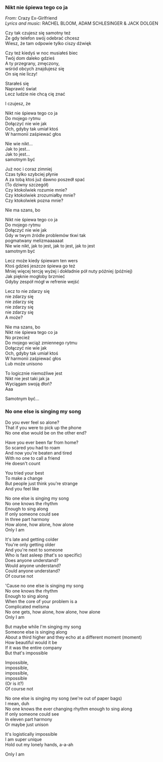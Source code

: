 ### Nikt nie śpiewa tego co ja
*From:* Crazy Ex-Girlfriend  
*Lyrics and music:* RACHEL BLOOM, ADAM SCHLESINGER & JACK DOLGEN  

Czy tak czujesz się samotny też  
Że gdy telefon swój odebrać chcesz  
Wiesz, że tam odpowie tylko ciszy dźwięk  

Czy też kiedyś w noc musiałeś biec  
Twój dom daleko gdzieś  
A ty przegrany, zmęczony,   
wśród obcych znajdujesz się  
On się nie liczy!  

Starałeś się  
Naprawić świat  
Lecz ludzie nie chcą cię znać  

I czujesz, że  

Nikt nie śpiewa tego co ja  
Do mojego rytmu  
Dołączyć nie wie jak  
Och, gdyby tak umiał ktoś   
W harmonii zaśpiewać głos  

Nie wie nikt...  
Jak to jest...  
Jak to jest...  
samotnym być

Już noc i coraz zimniej  
Czas tylko szybciej płynie  
A za tobą ktoś już dawno poszedł spać  
(To dziwny szczegół)  
Czy ktokolwiek rozumie mnie?  
Czy ktokolwiek zrozumiałby mnie?  
Czy ktokolwiek pozna mnie?  

Nie ma szans, bo  

Nikt nie śpiewa tego co ja  
Do mojego rytmu  
Dołączyć nie wie jak   
Gdy w twym źródle problemów tkwi tak  
pogmatwany melizmaaaaaat  
Nie wie nikt, jak to jest, jak to jest, jak to jest  
samotnym być  

Lecz może kiedy śpiewam ten wers  
Ktoś gdzieś jeszcze śpiewa go też  
Mniej więcej tercję wyżej i dokładnie pół nuty później (później)   
Jak pięknie mogłoby brzmieć  
Gdyby zespół mógł w refrenie wejść  

Lecz to nie zdarzy się  
nie zdarzy się  
nie zdarzy się  
nie zdarzy się  
nie zdarzy się  
A może?  

Nie ma szans, bo  
Nikt nie śpiewa tego co ja  
No przecież  
Do mojego wciąż zmiennego rytmu  
Dołączyć nie wie jak  
Och, gdyby tak umiał ktoś   
W harmonii zaśpiewać głos  
Lub może unisono

To logicznie niemożliwe jest  
Nikt nie jest taki jak ja  
Wyciągam swoją dłoń?  
Aaa  

Samotnym być...  

### No one else is singing my song

Do you ever feel so alone?  
That if you were to pick up the phone  
No one else would be on the other end?  

Have you ever been far from home?  
So scared you had to roam  
And now you're beaten and tired  
With no one to call a friend  
He doesn't count  

You tried your best  
To make a change  
But people just think you're strange  
And you feel like  

No one else is singing my song  
No one knows the rhythm  
Enough to sing along  
If only someone could see  
In three part harmony  
How alone, how alone, how alone  
Only I am  

It's late and getting colder  
You're only getting older  
And you're next to someone  
Who is fast asleep (that's so specific)  
Does anyone understand?  
Would anyone understand?  
Could anyone understand?  
Of course not  

'Cause no one else is singing my song  
No one knows the rhythm  
Enough to sing along  
When the core of your problem is a  
Complicated melisma  
No one gets, how alone, how alone, how alone  
Only I am  

But maybe while I'm singing my song  
Someone else is singing along  
About a third higher and they echo at a different moment (moment)  
How beautiful would it be  
If it was the entire company  
But that's impossible  

Impossible,  
impossible,  
impossible,  
impossible  
(Or is it?)  
Of course not  

No one else is singing my song (we're out of paper bags)  
I mean, duh  
No one knows the ever changing rhythm enough to sing along  
If only someone could see  
In eleven part harmony  
Or maybe just unison  

It's logistically impossible  
I am super unique  
Hold out my lonely hands, a-a-ah  

Only I am  
